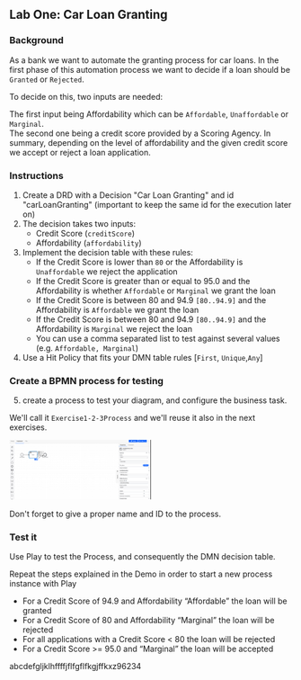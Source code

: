 ## Lab One: Car Loan Granting

### Background

As a bank we want to automate the granting process for car loans. In the first phase of this automation process we want to decide if a loan should be `Granted` or `Rejected`.

To decide on this, two inputs are needed:

The first input being Affordability which can be `Affordable`, `Unaffordable` or `Marginal`.  
The second one being a credit score provided by a Scoring Agency.
In summary, depending on the level of affordability and the given credit score we accept or reject a loan application.

### Instructions

1. Create a DRD with a Decision "Car Loan Granting" and id "carLoanGranting" (important to keep the same id for the execution later on)
2. The decision takes two inputs:
   - Credit Score (`creditScore`)
   - Affordability (`affordability`)
3. Implement the decision table with these rules:
   - If the Credit Score is lower than `80` or the Affordability is `Unaffordable` we reject the application
   - If the Credit Score is greater than or equal to 95.0 and the Affordability is whether `Affordable` or `Marginal` we grant the loan
   - If the Credit Score is between 80 and 94.9 `[80..94.9]` and the Affordability is `Affordable` we grant the loan
   - If the Credit Score is between 80 and 94.9 `[80..94.9]` and the Affordability is `Marginal` we reject the loan
   - You can use a comma separated list to test against several values (e.g. `Affordable, Marginal`)
4. Use a Hit Policy that fits your DMN table rules [`First`, `Unique`,`Any`]

### Create a BPMN process for testing

5. create a process to test your diagram, and configure the business task.

We'll call it `Exercise1-2-3Process` and we'll reuse it also in the next exercises.

<img src="Exercise1-2-3Process.png" alt="Process for testing" width="50%" height="auto">

Don't forget to give a proper name and ID to the process.

### Test it

Use Play to test the Process, and consequently the DMN decision table.

Repeat the steps explained in the Demo in order to start a new process instance with Play

- For a Credit Score of 94.9 and Affordability “Affordable” the loan will be granted
- For a Credit Score of 80 and Affordability “Marginal” the loan will be rejected
- For all applications with a Credit Score < 80 the loan will be rejected
- For a Credit Score >= 95.0 and “Marginal” the loan will be accepted

abcdefgljklhffffjflfgflfkgjffkxz96234